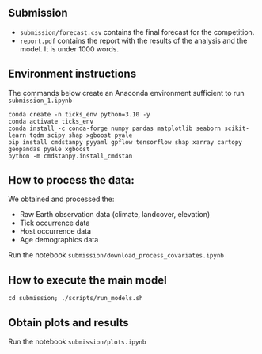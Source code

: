 ## Submission 

- `submission/forecast.csv` contains the final forecast for the competition.
- `report.pdf` contains the report with the results of the analysis and the model. It is under 1000 words.

## Environment instructions

The commands below create an Anaconda environment sufficient to run `submission_1.ipynb`

```
conda create -n ticks_env python=3.10 -y
conda activate ticks_env
conda install -c conda-forge numpy pandas matplotlib seaborn scikit-learn tqdm scipy shap xgboost pyale
pip install cmdstanpy pyyaml gpflow tensorflow shap xarray cartopy geopandas pyale xgboost
python -m cmdstanpy.install_cmdstan
```

## How to process the data:
We obtained and processed the:
- Raw Earth observation data (climate, landcover, elevation)
- Tick occurrence data
- Host occurrence data
- Age demographics data

Run the notebook `submission/download_process_covariates.ipynb`

## How to execute the main model

```
cd submission; ./scripts/run_models.sh
```

## Obtain plots and results
Run the notebook `submission/plots.ipynb`

